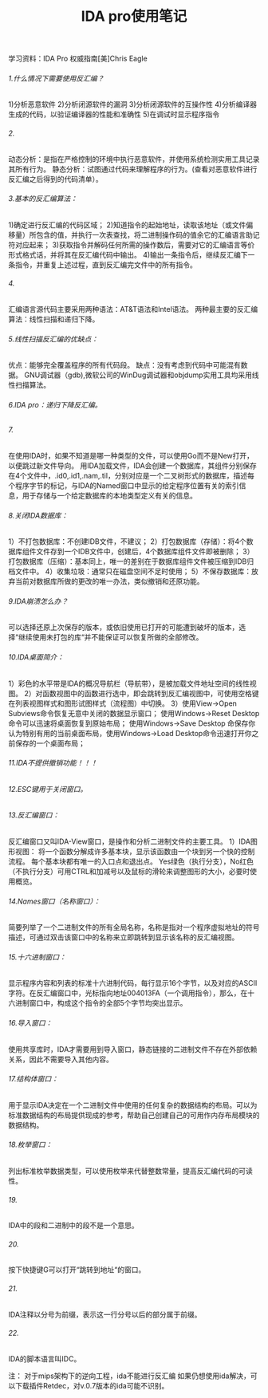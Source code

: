 ﻿---
title: IDA pro使用笔记
categories: 逆向学习笔记
tags:
- 逆向
- 工具使用
---
<escape><!-- more --></escape> 

学习资料：IDA Pro	权威指南[美]Chris Eagle
###### 1.什么情况下需要使用反汇编？
1)分析恶意软件
2)分析闭源软件的漏洞
3)分析闭源软件的互操作性
4)分析编译器生成的代码，以验证编译器的性能和准确性
5)在调试时显示程序指令

###### 2.
动态分析：是指在严格控制的环境中执行恶意软件，并使用系统检测实用工具记录其所有行为。
静态分析：试图通过代码来理解程序的行为。(查看对恶意软件进行反汇编之后得到的代码清单）。

###### 3.基本的反汇编算法：
1)确定进行反汇编的代码区域；
2)知道指令的起始地址，读取该地址（或文件偏移量）所包含的值，并执行一次表查找，将二进制操作码的值余它的汇编语言助记符对应起来；
3)获取指令并解码任何所需的操作数后，需要对它的汇编语言等价形式格式话，并将其在反汇编代码中输出。
4)输出一条指令后，继续反汇编下一条指令，并重复上述过程，直到反汇编完文件中的所有指令。

###### 4.
汇编语言源代码主要采用两种语法：AT&T语法和Intel语法。
两种最主要的反汇编算法：线性扫描和递归下降。

###### 5.线性扫描反汇编的优缺点：
优点：能够完全覆盖程序的所有代码段。
缺点：没有考虑到代码中可能混有数据。
GNU调试器（gdb),微软公司的WinDug调试器和objdump实用工具均采用线性扫描算法。

###### 6.IDA pro：递归下降反汇编。

###### 7.
在使用IDA时，如果不知道是哪一种类型的文件，可以使用Go而不是New打开，以便跳过新文件导向。
用IDA加载文件，IDA会创建一个数据库，其组件分别保存在4个文件中，.id0,.id1,.nam,.til，分别对应是一个二叉树形式的数据库，描述每个程序字节的标记，与IDA的Named窗口中显示的给定程序位置有关的索引信息，用于存储与一个给定数据库的本地类型定义有关的信息。

###### 8.关闭IDA数据库：
1）不打包数据库：不创建IDB文件，不建议；
2）打包数据库（存储）：将4个数据库组件文件存到一个IDB文件中，创建后，4个数据库组件文件即被删除；
3）打包数据库（压缩）：基本同上，唯一的差别在于数据库组件文件被压缩到IDB归档文件中。
4）收集垃圾：通常只在磁盘空间不足时使用；
5）不保存数据库：放弃当前对数据库所做的更改的唯一办法，类似撤销和还原功能。

###### 9.IDA崩溃怎么办？
可以选择还原上次保存的版本，或依旧使用已打开的可能遭到破坏的版本，选择“继续使用未打包的库“并不能保证可以恢复所做的全部修改。

###### 10.IDA桌面简介：
1）彩色的水平带是IDA的概况导航栏（导航带），是被加载文件地址空间的线性视图。
2）对函数视图中的函数进行选中，即会跳转到反汇编视图中，可使用空格键在列表视图样式和图形试图样式（流程图）中切换。
3）使用View->Open Subviews命令恢复无意中关闭的数据显示窗口；
     使用Windows->Reset Desktop 命令可以迅速将桌面恢复到原始布局；
     使用Windows->Save Desktop 命保存你认为特别有用的当前桌面布局，使用Windows->Load Desktop命令迅速打开你之前保存的一个桌面布局；

###### 11.IDA不提供撤销功能！！！

###### 12.ESC键用于关闭窗口。

###### 13.反汇编窗口：
反汇编窗口又叫IDA-View窗口，是操作和分析二进制文件的主要工具。
1）IDA图形视图：
      将一个函数分解成许多基本块，显示该函数由一个块到另一个快的控制流程。
      每个基本块都有唯一的入口点和退出点。
      Yes绿色（执行分支），No红色（不执行分支）可用CTRL和加减号以及鼠标的滑轮来调整图形的大小，必要时使用概览。

###### 14.Names窗口（名称窗口）：
简要列举了一个二进制文件的所有全局名称，名称是指对一个程序虚拟地址的符号描述，可通过双击该窗口中的名称来立即跳转到显示该名称的反汇编视图。

###### 15.十六进制窗口：
显示程序内容和列表的标准十六进制代码，每行显示16个字节，以及对应的ASCII字符。在反汇编窗口中，光标指向地址004013FA（一个调用指令），那么，在十六进制窗口中，构成这个指令的全部5个字节均突出显示。

###### 16.导入窗口：
使用共享库时，IDA才需要用到导入窗口，静态链接的二进制文件不存在外部依赖关系，因此不需要导入其他内容。

###### 17.结构体窗口：
用于显示IDA决定在一个二进制文件中使用的任何复杂的数据结构的布局。可以为标准数据结构的布局提供现成的参考，帮助自己创建自己的可用作内存布局模块的数据结构。

###### 18.枚举窗口：
列出标准枚举数据类型，可以使用枚举来代替整数常量，提高反汇编代码的可读性。

###### 19.
IDA中的段和二进制中的段不是一个意思。

###### 20.
按下快捷键G可以打开“跳转到地址“的窗口。

###### 21.
IDA注释以分号为前缀，表示这一行分号以后的部分属于前缀。

###### 22.
IDA的脚本语言叫IDC。

注：
对于mips架构下的逆向工程，ida不能进行反汇编
如果仍想使用ida解决，可以下载插件Retdec，对v.0.7版本的ida可能不识别。


